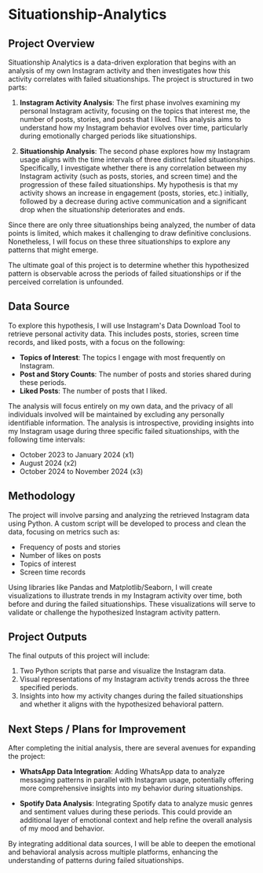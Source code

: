 # Situationship-Analytics

## Project Overview

Situationship Analytics is a data-driven exploration that begins with an analysis of my own Instagram activity and then investigates how this activity correlates with failed situationships. The project is structured in two parts:

1. **Instagram Activity Analysis**: The first phase involves examining my personal Instagram activity, focusing on the topics that interest me, the number of posts, stories, and posts that I liked. This analysis aims to understand how my Instagram behavior evolves over time, particularly during emotionally charged periods like situationships.

2. **Situationship Analysis**: The second phase explores how my Instagram usage aligns with the time intervals of three distinct failed situationships. Specifically, I investigate whether there is any correlation between my Instagram activity (such as posts, stories, and screen time) and the progression of these failed situationships. My hypothesis is that my activity shows an increase in engagement (posts, stories, etc.) initially, followed by a decrease during active communication and a significant drop when the situationship deteriorates and ends.

Since there are only three situationships being analyzed, the number of data points is limited, which makes it challenging to draw definitive conclusions. Nonetheless, I will focus on these three situationships to explore any patterns that might emerge.

The ultimate goal of this project is to determine whether this hypothesized pattern is observable across the periods of failed situationships or if the perceived correlation is unfounded.

## Data Source

To explore this hypothesis, I will use Instagram's Data Download Tool to retrieve personal activity data. This includes posts, stories, screen time records, and liked posts, with a focus on the following:

- **Topics of Interest**: The topics I engage with most frequently on Instagram.
- **Post and Story Counts**: The number of posts and stories shared during these periods.
- **Liked Posts**: The number of posts that I liked.

The analysis will focus entirely on my own data, and the privacy of all individuals involved will be maintained by excluding any personally identifiable information. The analysis is introspective, providing insights into my Instagram usage during three specific failed situationships, with the following time intervals:
- October 2023 to January 2024 (x1)
- August 2024 (x2)
- October 2024 to November 2024 (x3)

## Methodology

The project will involve parsing and analyzing the retrieved Instagram data using Python. A custom script will be developed to process and clean the data, focusing on metrics such as:
- Frequency of posts and stories
- Number of likes on posts
- Topics of interest
- Screen time records

Using libraries like Pandas and Matplotlib/Seaborn, I will create visualizations to illustrate trends in my Instagram activity over time, both before and during the failed situationships. These visualizations will serve to validate or challenge the hypothesized Instagram activity pattern.

## Project Outputs

The final outputs of this project will include:
1. Two Python scripts that parse and visualize the Instagram data.
2. Visual representations of my Instagram activity trends across the three specified periods.
3. Insights into how my activity changes during the failed situationships and whether it aligns with the hypothesized behavioral pattern.

## Next Steps / Plans for Improvement

After completing the initial analysis, there are several avenues for expanding the project:

- **WhatsApp Data Integration**: Adding WhatsApp data to analyze messaging patterns in parallel with Instagram usage, potentially offering more comprehensive insights into my behavior during situationships.

- **Spotify Data Analysis**: Integrating Spotify data to analyze music genres and sentiment values during these periods. This could provide an additional layer of emotional context and help refine the overall analysis of my mood and behavior.

By integrating additional data sources, I will be able to deepen the emotional and behavioral analysis across multiple platforms, enhancing the understanding of patterns during failed situationships.
